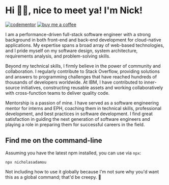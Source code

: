 <h1>Hi 👋🏼, nice to meet ya! I'm Nick!</h1>

<a href="https://www.codementor.io/@nicholasadamou?refer=badge"><img src="https://img.shields.io/badge/codementor-000?style=for-the-badge&logo=CodeNewbie&logoColor=white" alt="codementor"/></a>
<a href="https://www.buymeacoffee.com/nicholasadamou"><img src="https://img.shields.io/badge/buymeacoffee-000?style=for-the-badge&logo=buymeacoffee&logoColor=#ffdd00" alt="buy me a coffee"/></a>

I am a performance-driven full-stack software engineer with a strong background in both front-end and back-end development for cloud-native applications. My expertise spans a broad array of web-based technologies, and I pride myself on my software design, system architecture, requirements analysis, and problem-solving skills. 

Beyond my technical skills, I firmly believe in the power of community and collaboration. I regularly contribute to Stack Overflow, providing solutions and answers to programming challenges that have reached hundreds of thousands of developers worldwide. At IBM, I have contributed to inner-source initiatives, constructing reusable assets and working collaboratively with cross-function teams to deliver quality code.

Mentorship is a passion of mine. I have served as a software engineering mentor for interns and EPH, coaching them in technical skills, professional development, and best practices in software development. I find great satisfaction in guiding the next generation of software engineers and playing a role in preparing them for successful careers in the field.

## Find me on the command-line

Assuming you have the latest npm installed, you can use via `npx`:

```
npx nicholasadamou
```

Not including how to use it globally because I'm not sure why you'd want this as a global command; that'd be creepy. 🤨
